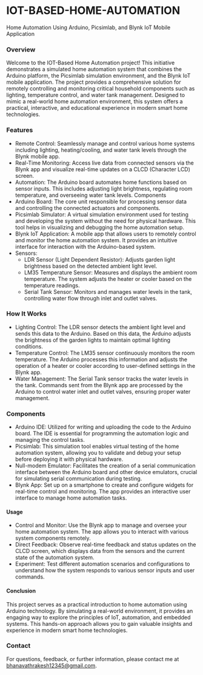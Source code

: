 # IOT-BASED-HOME-AUTOMATION
Home Automation Using Arduino, Picsimlab, and Blynk IoT Mobile Application
### Overview
Welcome to the IOT-Based Home Automation project! This initiative demonstrates a simulated home automation system that combines the Arduino platform, the Picsimlab simulation environment, and the Blynk IoT mobile application. The project provides a comprehensive solution for remotely controlling and monitoring critical household components such as lighting, temperature control, and water tank management. Designed to mimic a real-world home automation environment, this system offers a practical, interactive, and educational experience in modern smart home technologies.

### Features 
* Remote Control: Seamlessly manage and control various home systems including lighting, heating/cooling, and water tank levels through the Blynk mobile app.
* Real-Time Monitoring: Access live data from connected sensors via the Blynk app and visualize real-time updates on a CLCD (Character LCD) screen.
* Automation: The Arduino board automates home functions based on sensor inputs. This includes adjusting light brightness, regulating room temperature, and overseeing water tank levels.
Components
* Arduino Board: The core unit responsible for processing sensor data and controlling the connected actuators and components.
* Picsimlab Simulator: A virtual simulation environment used for testing and developing the system without the need for physical hardware. This tool helps in visualizing and debugging the home automation setup.
* Blynk IoT Application: A mobile app that allows users to remotely control and monitor the home automation system. It provides an intuitive interface for interaction with the Arduino-based system.
* Sensors:
  * LDR Sensor (Light Dependent Resistor): Adjusts garden light brightness based on the detected ambient light level.
  * LM35 Temperature Sensor: Measures and displays the ambient room temperature. The system adjusts the heater or cooler based on the temperature readings.
  * Serial Tank Sensor: Monitors and manages water levels in the tank, controlling water flow through inlet and outlet valves.
### How It Works
* Lighting Control: The LDR sensor detects the ambient light level and sends this data to the Arduino. Based on this data, the Arduino adjusts the brightness of the garden lights to maintain optimal lighting conditions.
* Temperature Control: The LM35 sensor continuously monitors the room temperature. The Arduino processes this information and adjusts the operation of a heater or cooler according to user-defined settings in the Blynk app.
* Water Management: The Serial Tank sensor tracks the water levels in the tank. Commands sent from the Blynk app are processed by the Arduino to control water inlet and outlet valves, ensuring proper water management.
### Components
* Arduino IDE: Utilized for writing and uploading the code to the Arduino board. The IDE is essential for programming the automation logic and managing the control tasks.
* Picsimlab: This simulation tool enables virtual testing of the home automation system, allowing you to validate and debug your setup before deploying it with physical hardware.
* Null-modem Emulator: Facilitates the creation of a serial communication interface between the Arduino board and other device emulators, crucial for simulating serial communication during testing.
* Blynk App: Set up on a smartphone to create and configure widgets for real-time control and monitoring. The app provides an interactive user interface to manage home automation tasks.
#### Usage
* Control and Monitor: Use the Blynk app to manage and oversee your home automation system. The app allows you to interact with various system components remotely.
* Direct Feedback: Observe real-time feedback and status updates on the CLCD screen, which displays data from the sensors and the current state of the automation system.
* Experiment: Test different automation scenarios and configurations to understand how the system responds to various sensor inputs and user commands.
#### Conclusion
This project serves as a practical introduction to home automation using Arduino technology. By simulating a real-world environment, it provides an engaging way to explore the principles of IoT, automation, and embedded systems. This hands-on approach allows you to gain valuable insights and experience in modern smart home technologies.

### Contact
For questions, feedback, or further information, please contact me at bhanavathrakesh12345@gmail.com.
